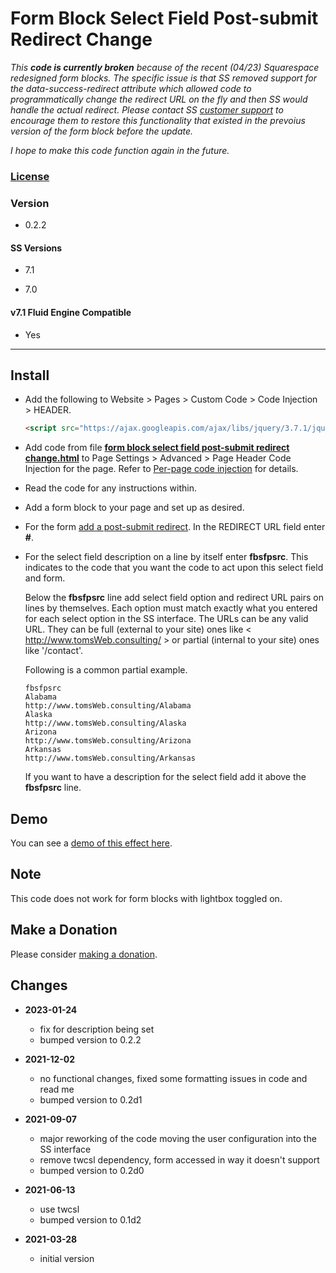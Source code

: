 # Form Block Select Field Post-submit Redirect Change

*This **code is currently broken** because of the recent (04/23) Squarespace
redesigned form blocks. The specific issue is that SS removed support for the
data-success-redirect attribute which allowed code to programmatically change
the redirect URL on the fly and then SS would handle the actual redirect. Please
contact SS [customer support][1] to encourage them to restore this functionality
that existed in the prevoius version of the form block before the update.*

*I hope to make this code function again in the future.*

### [License][2]

### Version

  * 0.2.2

#### SS Versions

  * 7.1
  
  * 7.0

#### v7.1 Fluid Engine Compatible

  * Yes

---

## Install

* Add the following to Website > Pages > Custom Code > Code Injection >
  HEADER.
  
  ```html
  <script src="https://ajax.googleapis.com/ajax/libs/jquery/3.7.1/jquery.min.js"></script>
  ```
  
* Add code from file **[form block select field post-submit redirect
  change.html][3]** to Page Settings > Advanced > Page Header Code Injection for
  the page. Refer to [Per-page code injection][4] for details.
  
* Read the code for any instructions within.
  
* Add a form block to your page and set up as desired.
  
* For the form [add a post-submit redirect][5]. In the REDIRECT URL field enter
  **#**.
  
* For the select field description on a line by itself enter **fbsfpsrc**. This
  indicates to the code that you want the code to act upon this select field and
  form.
  
  Below the **fbsfpsrc** line add select field option and redirect URL pairs on
  lines by themselves. Each option must match exactly what you entered for each
  select option in the SS interface. The URLs can be any valid URL. They can be
  full (external to your site) ones like < http://www.tomsWeb.consulting/ > or
  partial (internal to your site) ones like '/contact'.
  
  Following is a common partial example.
  
  ```
  fbsfpsrc
  Alabama
  http://www.tomsWeb.consulting/Alabama
  Alaska
  http://www.tomsWeb.consulting/Alaska
  Arizona
  http://www.tomsWeb.consulting/Arizona
  Arkansas
  http://www.tomsWeb.consulting/Arkansas
  ```
  
  If you want to have a description for the select field add it above the
  **fbsfpsrc** line.

## Demo

You can see a [demo of this effect here][6].

## Note

This code does not work for form blocks with lightbox toggled on.

## Make a Donation

Please consider [making a donation][7].

## Changes

* **2023-01-24**

  * fix for description being set
  * bumped version to 0.2.2
  
* **2021-12-02**

  * no functional changes, fixed some formatting issues in code and read me
  * bumped version to 0.2d1
  
* **2021-09-07**

  * major reworking of the code moving the user configuration into the SS
    interface
  * remove twcsl dependency, form accessed in way it doesn't support
  * bumped version to 0.2d0
  
* **2021-06-13**

  * use twcsl
  * bumped version to 0.1d2
  
* **2021-03-28**

  * initial version

[1]: https://support.squarespace.com/hc/en-us/requests/new
[2]: https://github.com/tomsWebConsulting/twcsl/blob/main/LICENSE.txt#L1
[3]: form%20block%20select%20field%20post-submit%20redirect%20change.html#L1
[4]: https://support.squarespace.com/hc/en-us/articles/205815908-Using-code-injection#toc-per-page-code-injection
[5]: https://support.squarespace.com/hc/en-us/articles/206566737-Form-Blocks#toc-add-a-post-submit-message-or-redirect
[6]: https://toms-web-consulting-demos.squarespace.com/form-block-select-field-postsubmit-redirect-change/form?password=twcdemos
[7]: https://github.com/tomsWebConsulting/twcsl#make-a-donation
